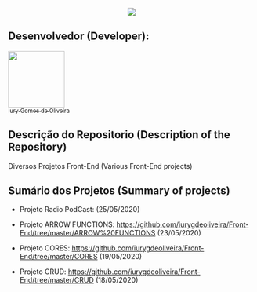 <p align="center">
  <img src="https://github.com/iurygdeoliveira/Front-End/blob/master/Capa.jpg">
</p>

## Desenvolvedor (Developer):

[<img src="https://avatars3.githubusercontent.com/u/30157522?s=460&u=30d3397df3e4655b6fa8047ac27052569cf7db78&v=4" width=115><br><sub>Iury Gomes de Oliveira</sub>](https://github.com/iurygdeoliveira)

## Descrição do Repositorio (Description of the Repository)

Diversos Projetos Front-End (Various Front-End projects)

## Sumário dos Projetos (Summary of projects)

- Projeto Radio PodCast: (25/05/2020)

- Projeto ARROW FUNCTIONS: https://github.com/iurygdeoliveira/Front-End/tree/master/ARROW%20FUNCTIONS (23/05/2020)

- Projeto CORES: https://github.com/iurygdeoliveira/Front-End/tree/master/CORES (19/05/2020)

- Projeto CRUD: https://github.com/iurygdeoliveira/Front-End/tree/master/CRUD (18/05/2020)
